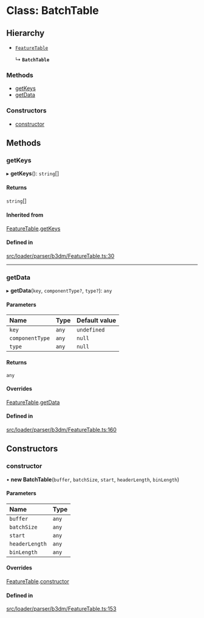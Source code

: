 # Class: BatchTable

## Hierarchy

- [`FeatureTable`](FeatureTable.md)

  ↳ **`BatchTable`**

### Methods

- [getKeys](BatchTable.md#getkeys)
- [getData](BatchTable.md#getdata)

### Constructors

- [constructor](BatchTable.md#constructor)

## Methods

### getKeys

▸ **getKeys**(): `string`[]

#### Returns

`string`[]

#### Inherited from

[FeatureTable](FeatureTable.md).[getKeys](FeatureTable.md#getkeys)

#### Defined in

[src/loader/parser/b3dm/FeatureTable.ts:30](https://github.com/Orillusion/orillusion/blob/main/src/loader/parser/b3dm/FeatureTable.ts#L30)

___

### getData

▸ **getData**(`key`, `componentType?`, `type?`): `any`

#### Parameters

| Name | Type | Default value |
| :------ | :------ | :------ |
| `key` | `any` | `undefined` |
| `componentType` | `any` | `null` |
| `type` | `any` | `null` |

#### Returns

`any`

#### Overrides

[FeatureTable](FeatureTable.md).[getData](FeatureTable.md#getdata)

#### Defined in

[src/loader/parser/b3dm/FeatureTable.ts:160](https://github.com/Orillusion/orillusion/blob/main/src/loader/parser/b3dm/FeatureTable.ts#L160)

## Constructors

### constructor

• **new BatchTable**(`buffer`, `batchSize`, `start`, `headerLength`, `binLength`)

#### Parameters

| Name | Type |
| :------ | :------ |
| `buffer` | `any` |
| `batchSize` | `any` |
| `start` | `any` |
| `headerLength` | `any` |
| `binLength` | `any` |

#### Overrides

[FeatureTable](FeatureTable.md).[constructor](FeatureTable.md#constructor)

#### Defined in

[src/loader/parser/b3dm/FeatureTable.ts:153](https://github.com/Orillusion/orillusion/blob/main/src/loader/parser/b3dm/FeatureTable.ts#L153)
